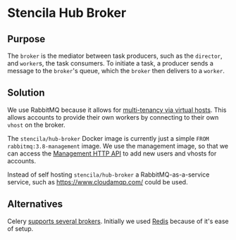 # Stencila Hub Broker

## Purpose

The `broker` is the mediator between task producers, such as the `director`, and `worker`s, the task consumers. To initiate a task, a producer sends a message to the `broker`'s queue, which the `broker` then delivers to a `worker`.

## Solution

We use RabbitMQ because it allows for [multi-tenancy via virtual hosts](https://www.rabbitmq.com/vhosts.html). This allows accounts to provide their own    workers by connecting to their own `vhost` on the broker.

The `stencila/hub-broker` Docker image is currently just a simple `FROM rabbitmq:3.8-management` image. We use the management image, so that we can access the [Management HTTP API](https://www.rabbitmq.com/management.html#http-api) to add new users and vhosts for accounts.

Instead of self hosting `stencila/hub-broker` a RabbitMQ-as-a-service service, such as https://www.cloudamqp.com/ could be used.

## Alternatives

Celery [supports several brokers](https://docs.celeryproject.org/en/latest/getting-started/brokers/index.html). Initially we used [Redis](https://redis.io/) because of it's ease of setup.
